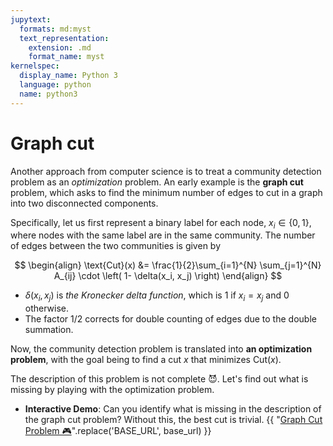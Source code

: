 ```yaml
---
jupytext:
  formats: md:myst
  text_representation:
    extension: .md
    format_name: myst
kernelspec:
  display_name: Python 3
  language: python
  name: python3
---
```


# Graph cut

Another approach from computer science is to treat a community detection problem as an *optimization* problem.
An early example is the **graph cut** problem, which asks to find the minimum number of edges to cut in a graph into two disconnected components.

Specifically, let us first represent a binary label for each node, $x_i \in \{0, 1\}$, where nodes with the same label are in the same community.
The number of edges between the two communities is given by

$$
\begin{align}
\text{Cut}(x)
&= \frac{1}{2}\sum_{i=1}^{N} \sum_{j=1}^{N} A_{ij} \cdot \left( 1- \delta(x_i, x_j) \right)
\end{align}
$$
-  $\delta(x_i, x_j)$ is *the Kronecker delta function*, which is 1 if $x_i = x_j$ and 0 otherwise.
- The factor $1/2$ corrects for double counting of edges due to the double summation.

Now, the community detection problem is translated into **an optimization problem**, with the goal being to find a cut $x$ that minimizes $\text{Cut}(x)$.


The description of this problem is not complete 😈. Let's find out what is missing by playing with the optimization problem.

- **Interactive Demo**: Can you identify what is missing in the description of the graph cut problem? Without this, the best cut is trivial. {{ "<a href='BASE_URL/vis/community-detection/index.html?scoreType=graphcut&numCommunities=2&randomness=1&dataFile=two-cliques.json'>Graph Cut Problem 🎮</a>".replace('BASE_URL', base_url) }}